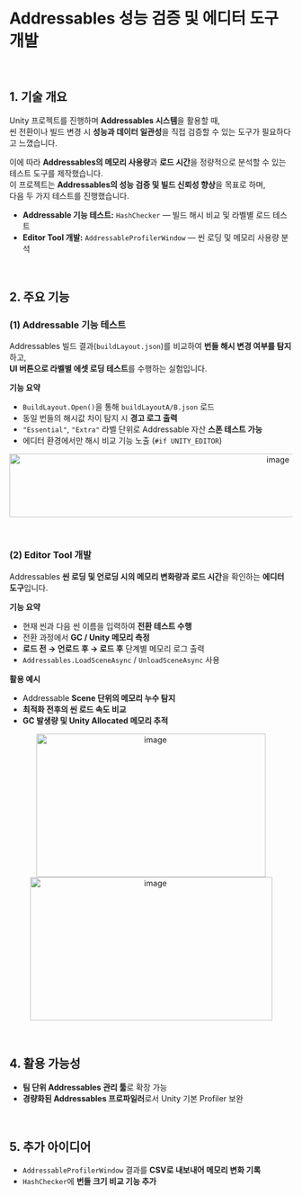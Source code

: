 # Addressables 성능 검증 및 에디터 도구 개발
</br>

## 1. 기술 개요
Unity 프로젝트를 진행하며 **Addressables 시스템**을 활용할 때,  
씬 전환이나 빌드 변경 시 **성능과 데이터 일관성**을 직접 검증할 수 있는 도구가 필요하다고 느꼈습니다.  

이에 따라 **Addressables의 메모리 사용량**과 **로드 시간**을 정량적으로 분석할 수 있는 테스트 도구를 제작했습니다.  
이 프로젝트는 **Addressables의 성능 검증 및 빌드 신뢰성 향상**을 목표로 하며,  
다음 두 가지 테스트를 진행했습니다.

- **Addressable 기능 테스트:** `HashChecker` — 빌드 해시 비교 및 라벨별 로드 테스트  
- **Editor Tool 개발:** `AddressableProfilerWindow` — 씬 로딩 및 메모리 사용량 분석  

</br>


## 2. 주요 기능

### (1) Addressable 기능 테스트
Addressables 빌드 결과(`buildLayout.json`)를 비교하여 **번들 해시 변경 여부를 탐지**하고,  
**UI 버튼으로 라벨별 에셋 로딩 테스트**를 수행하는 실험입니다.

**기능 요약**
- `BuildLayout.Open()`을 통해 `buildLayoutA/B.json` 로드  
- 동일 번들의 해시값 차이 탐지 시 **경고 로그 출력**  
- `"Essential"`, `"Extra"` 라벨 단위로 Addressable 자산 **스폰 테스트 가능**  
- 에디터 환경에서만 해시 비교 기능 노출 (`#if UNITY_EDITOR`)  
<p align="center">
<img width="940" height="113" alt="image" src="https://github.com/user-attachments/assets/2cd0c1a3-ad89-4f24-8483-a971341573ce" />
</p>

</br>

### (2) Editor Tool 개발
Addressables **씬 로딩 및 언로딩 시의 메모리 변화량과 로드 시간**을 확인하는 **에디터 도구**입니다.

**기능 요약**
- 현재 씬과 다음 씬 이름을 입력하여 **전환 테스트 수행**  
- 전환 과정에서 **GC / Unity 메모리 측정**  
- **로드 전 → 언로드 후 → 로드 후** 단계별 메모리 로그 출력  
- `Addressables.LoadSceneAsync` / `UnloadSceneAsync` 사용  

**활용 예시**
- Addressable **Scene 단위의 메모리 누수 탐지**  
- **최적화 전후의 씬 로드 속도 비교**  
- **GC 발생량 및 Unity Allocated 메모리 추적**  
<p align="center">
<img width="408" height="255" alt="image" src="https://github.com/user-attachments/assets/b685011b-c087-49f3-bbe0-79eb3b0ebd73" />
<img width="431" height="255" alt="image" src="https://github.com/user-attachments/assets/911a13ca-85ff-4ae0-afc4-a6c5dd8ceb2f" />
</p>

</br>

## 4. 활용 가능성
- **팀 단위 Addressables 관리 툴**로 확장 가능  
- **경량화된 Addressables 프로파일러**로서 Unity 기본 Profiler 보완  

</br>

## 5. 추가 아이디어
- `AddressableProfilerWindow` 결과를 **CSV로 내보내어 메모리 변화 기록**  
- `HashChecker`에 **번들 크기 비교 기능 추가**

</br></br>
